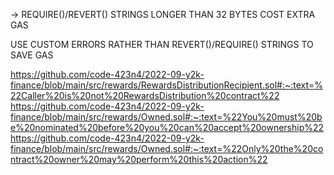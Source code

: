 -> REQUIRE()/REVERT() STRINGS LONGER THAN 32 BYTES COST EXTRA GAS

USE CUSTOM ERRORS RATHER THAN REVERT()/REQUIRE() STRINGS TO SAVE GAS

https://github.com/code-423n4/2022-09-y2k-finance/blob/main/src/rewards/RewardsDistributionRecipient.sol#:~:text=%22Caller%20is%20not%20RewardsDistribution%20contract%22
https://github.com/code-423n4/2022-09-y2k-finance/blob/main/src/rewards/Owned.sol#:~:text=%22You%20must%20be%20nominated%20before%20you%20can%20accept%20ownership%22
https://github.com/code-423n4/2022-09-y2k-finance/blob/main/src/rewards/Owned.sol#:~:text=%22Only%20the%20contract%20owner%20may%20perform%20this%20action%22
